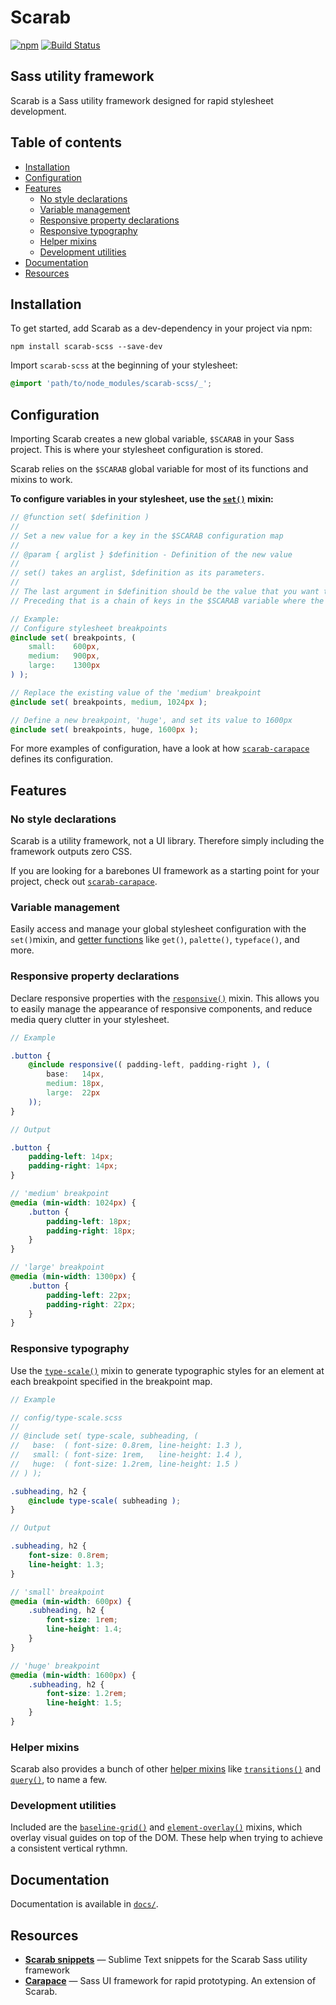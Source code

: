 # Scarab

[![npm](https://img.shields.io/npm/v/scarab-scss.svg)](https://www.npmjs.com/package/scarab-scss) [![Build Status](https://travis-ci.org/watchtowerdigital/scarab.svg?branch=master)](https://travis-ci.org/watchtowerdigital/scarab) 

## Sass utility framework
Scarab is a Sass utility framework designed for rapid stylesheet development.

## Table of contents
* [Installation](#installation)
* [Configuration](#configuration)
* [Features](#features)
    * [No style declarations](#no-style-declarations)
    * [Variable management](#variable-management)
    * [Responsive property declarations](#responsive-property-declarations)
    * [Responsive typography](#responsive-typography)
    * [Helper mixins](#helper-mixins)
    * [Development utilities](#development-utilities)
* [Documentation](#documentation)
* [Resources](#resources)

## Installation
To get started, add Scarab as a dev-dependency in your project via npm:
```
npm install scarab-scss --save-dev
```

Import `scarab-scss` at the beginning of your stylesheet:
```scss
@import 'path/to/node_modules/scarab-scss/_';
```

## Configuration
Importing Scarab creates a new global variable, `$SCARAB` in your Sass project. This is where your stylesheet configuration is stored.

Scarab relies on the `$SCARAB` global variable for most of its functions and mixins to work.

**To configure variables in your stylesheet, use the [`set()`](scss/lib/set.scss) mixin:**

```scss
// @function set( $definition )
//
// Set a new value for a key in the $SCARAB configuration map
//
// @param { arglist } $definition - Definition of the new value
//
// set() takes an arglist, $definition as its parameters.
//
// The last argument in $definition should be the value that you want to set.
// Preceding that is a chain of keys in the $SCARAB variable where the value should be set.

// Example:
// Configure stylesheet breakpoints
@include set( breakpoints, (
    small:    600px,
    medium:   900px,
    large:    1300px
) );

// Replace the existing value of the 'medium' breakpoint
@include set( breakpoints, medium, 1024px );

// Define a new breakpoint, 'huge', and set its value to 1600px
@include set( breakpoints, huge, 1600px );
```

For more examples of configuration, have a look at how [`scarab-carapace`](https://github.com/watchtowerdigital/carapace/scss/config/) defines its configuration.

## Features

### No style declarations
Scarab is a utility framework, not a UI library. Therefore simply including the framework outputs zero CSS.

If you are looking for a barebones UI framework as a starting point for your project, check out [`scarab-carapace`](https://github.com/watchtowerdigital/carapace.git).

### Variable management
Easily access and manage your global stylesheet configuration with the `set()`mixin, and [getter functions](scss/getters/) like `get()`, `palette()`, `typeface()`, and more.

### Responsive property declarations
Declare responsive properties with the [`responsive()`](scss/helpers/responsive.scss) mixin. This allows you to easily manage the appearance of responsive components, and reduce media query clutter in your stylesheet.

```scss
// Example

.button {
    @include responsive(( padding-left, padding-right ), (
        base:   14px,
        medium: 18px,
        large:  22px
    ));
}
```

```scss
// Output

.button {
    padding-left: 14px;
    padding-right: 14px;
}

// 'medium' breakpoint
@media (min-width: 1024px) {
    .button {
        padding-left: 18px;
        padding-right: 18px;
    }
}

// 'large' breakpoint
@media (min-width: 1300px) {
    .button {
        padding-left: 22px;
        padding-right: 22px;
    }
}
```

### Responsive typography
Use the [`type-scale()`](scss/helpers/type-scale.scss) mixin to generate typographic styles for an element at each breakpoint specified in the breakpoint map.

```scss
// Example

// config/type-scale.scss
//
// @include set( type-scale, subheading, (
//   base:  ( font-size: 0.8rem, line-height: 1.3 ),
//   small: ( font-size: 1rem,   line-height: 1.4 ),
//   huge:  ( font-size: 1.2rem, line-height: 1.5 )
// ) );

.subheading, h2 {
    @include type-scale( subheading );
}
```
```scss
// Output

.subheading, h2 {
    font-size: 0.8rem;
    line-height: 1.3;
}

// 'small' breakpoint
@media (min-width: 600px) {
    .subheading, h2 {
        font-size: 1rem;
        line-height: 1.4;
    }
}

// 'huge' breakpoint
@media (min-width: 1600px) {
    .subheading, h2 {
        font-size: 1.2rem;
        line-height: 1.5;
    }
}
```

### Helper mixins
Scarab also provides a bunch of other [helper mixins](scss/helpers/) like [`transitions()`](scss/helpers/transitions.scss) and [`query()`](scss/helpers/query.scss), to name a few.

### Development utilities
Included are the [`baseline-grid()`](scss/utilities/baseline-grid.scss) and [`element-overlay()`](scss/utilities/element-overlay.scss) mixins, which overlay visual guides on top of the DOM. These help when trying to achieve a consistent vertical rythmn.

## Documentation
Documentation is available in [`docs/`](docs/).

## Resources
* [**Scarab snippets**](https://github.com/watchtowerdigital/scarab-snippets.git) — Sublime Text snippets for the Scarab Sass utility framework
* [**Carapace**](https://github.com/watchtowerdigital/carapace.git) — Sass UI framework for rapid prototyping. An extension of Scarab.
